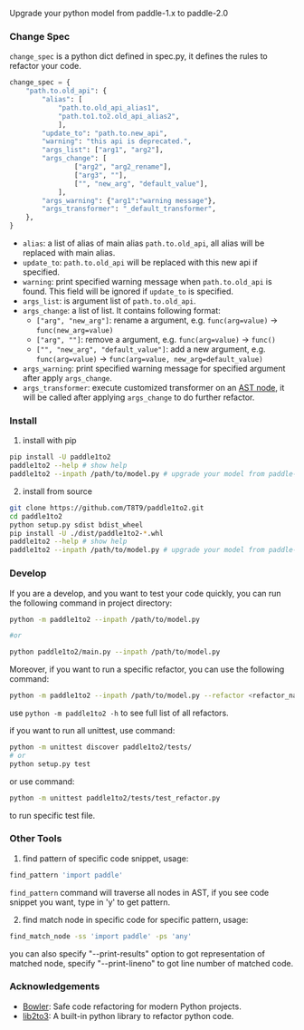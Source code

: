 Upgrade your python model from paddle-1.x to paddle-2.0

### Change Spec
`change_spec` is a python dict defined in spec.py, it defines the rules to refactor your code.

```python
change_spec = {
    "path.to.old_api": {
        "alias": [
            "path.to.old_api_alias1",
            "path.to1.to2.old_api_alias2",
            ],
        "update_to": "path.to.new_api",
        "warning": "this api is deprecated.",
        "args_list": ["arg1", "arg2"],
        "args_change": [
                ["arg2", "arg2_rename"],
                ["arg3", ""],
                ["", "new_arg", "default_value"],
            ],
        "args_warning": {"arg1":"warning message"},
        "args_transformer": "_default_transformer",
    },
}
```

- `alias`: a list of alias of main alias `path.to.old_api`, all alias will be replaced with main alias.
- `update_to`: `path.to.old_api` will be replaced with this new api if specified.
- `warning`: print specified warning message when `path.to.old_api` is found. This field will be ignored if `update_to` is specified.
- `args_list`: is argument list of `path.to.old_api`.
- `args_change`: a list of list. It contains following format:
  - `["arg", "new_arg"]`: rename a argument, e.g. `func(arg=value)` -> `func(new_arg=value)`
  - `["arg", ""]`: remove a argument, e.g. `func(arg=value)` -> `func()`
  - `["", "new_arg", "default_value"]`: add a new argument, e.g. `func(arg=value)` -> `func(arg=value, new_arg=default_value)`
- `args_warning`: print specified warning message for specified argument after apply `args_change`.
- `args_transformer`: execute customized transformer on an [AST node](https://github.com/python/cpython/blob/75c80b0bda89debf312f075716b8c467d411f90e/Lib/lib2to3/pytree.py#L207), it will be called after applying `args_change` to do further refactor.


### Install
1. install with pip

```bash
pip install -U paddle1to2
paddle1to2 --help # show help
paddle1to2 --inpath /path/to/model.py # upgrade your model from paddle-1.x to paddle-2.0
```

2. install from source

```bash
git clone https://github.com/T8T9/paddle1to2.git
cd paddle1to2
python setup.py sdist bdist_wheel
pip install -U ./dist/paddle1to2-*.whl
paddle1to2 --help # show help
paddle1to2 --inpath /path/to/model.py # upgrade your model from paddle-1.x to paddle-2.0
```

### Develop
If you are a develop, and you want to test your code quickly, you can run the following command in project directory:

```bash
python -m paddle1to2 --inpath /path/to/model.py

#or 

python paddle1to2/main.py --inpath /path/to/model.py
```

Moreover, if you want to run a specific refactor, you can use the following command:

```bash
python -m paddle1to2 --inpath /path/to/model.py --refactor <refactor_name>
```

use `python -m paddle1to2 -h` to see full list of all refactors.

if you want to run all unittest, use command:

```bash
python -m unittest discover paddle1to2/tests/
# or
python setup.py test
```
or use command:

```bash
python -m unittest paddle1to2/tests/test_refactor.py
```
to run specific test file.

### Other Tools
1. find pattern of specific code snippet, usage:

```bash
find_pattern 'import paddle'
```
`find_pattern` command will traverse all nodes in AST, if you see code snippet you want, type in 'y' to get pattern.

2. find match node in specific code for specific pattern, usage:

```bash
find_match_node -ss 'import paddle' -ps 'any'
```

you can also specify "--print-results" option to got representation of matched node, specify "--print-lineno" to got line number of matched code.


### Acknowledgements
- [Bowler](https://github.com/facebookincubator/Bowler/): Safe code refactoring for modern Python projects.
- [lib2to3](https://github.com/python/cpython/tree/master/Lib/lib2to3): A built-in python library to refactor python code.
